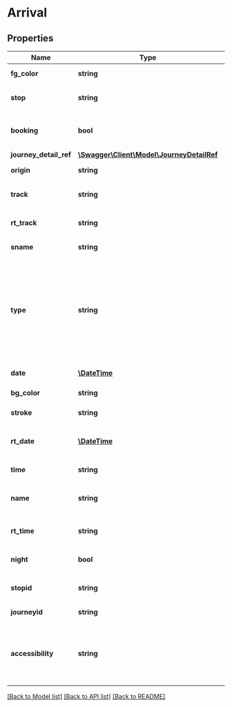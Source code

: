 # Arrival

## Properties
Name | Type | Description | Notes
------------ | ------------- | ------------- | -------------
**fg_color** | **string** | Foregroundcolor of this line | 
**stop** | **string** | Contains the name of the stop/station | 
**booking** | **bool** | Will be true if this journey needs to be booked | [optional] 
**journey_detail_ref** | [**\Swagger\Client\Model\JourneyDetailRef**](JourneyDetailRef.md) |  | 
**origin** | **string** | Origin of the journey | 
**track** | **string** | Track information, if available | 
**rt_track** | **string** | Realtime track information, if available | [optional] 
**sname** | **string** | Short name of the leg | 
**type** | **string** | The attribute type specifies the type of the arriving journey. Valid values are VAS, LDT (Long Distance Train), REG (Regional train), BUS , BOAT, TRAM, TAXI (Taxi/Telebus) | 
**date** | [**\DateTime**](\DateTime.md) | Date in format YYYY-MM-DD | 
**bg_color** | **string** | Backgroundcolor of this line | 
**stroke** | **string** | Stroke style of this line | 
**rt_date** | [**\DateTime**](\DateTime.md) | Realtime date in format YYYY-MM-DD, if available | 
**time** | **string** | Time in format HH:MM | 
**name** | **string** | The attribute name specifies the name of the arriving journey | 
**rt_time** | **string** | Realtime time in format HH:MM if available | 
**night** | **bool** | Will be true if this journey is a night journey | [optional] 
**stopid** | **string** | Contains the id of the stop/station | 
**journeyid** | **string** | Contains the id of the journey | 
**accessibility** | **string** | will only be set if the vehicle has wheelchair + ramp/lift or lowfloor according to realtime data | 

[[Back to Model list]](../README.md#documentation-for-models) [[Back to API list]](../README.md#documentation-for-api-endpoints) [[Back to README]](../README.md)


